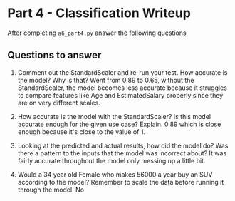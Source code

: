 # Part 4 - Classification Writeup

After completing `a6_part4.py` answer the following questions

## Questions to answer

1. Comment out the StandardScaler and re-run your test. How accurate is the model? Why is that?
Went from 0.89 to 0.65, without the StandardScaler, the model becomes less accurate because it struggles to compare features like Age and EstimatedSalary properly since they are on very different scales.

2. How accurate is the model with the StandardScaler? Is this model accurate enough for the given use case? Explain.
0.89 which is close enough because it's close to the value of 1.

3. Looking at the predicted and actual results, how did the model do? Was there a pattern to the inputs that the model was incorrect about?
It was fairly accurate throughout the model only messing up a little bit.

4. Would a 34 year old Female who makes 56000 a year buy an SUV according to the model? Remember to scale the data before running it through the model.
No
